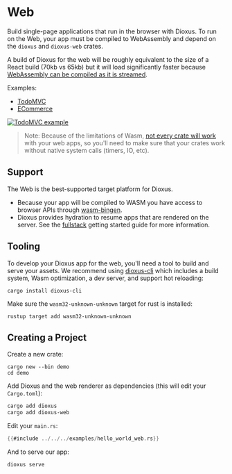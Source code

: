 # Web

Build single-page applications that run in the browser with Dioxus. To run on the Web, your app must be compiled to WebAssembly and depend on the `dioxus` and `dioxus-web` crates.

A build of Dioxus for the web will be roughly equivalent to the size of a React build (70kb vs 65kb) but it will load significantly faster because [WebAssembly can be compiled as it is streamed](https://hacks.mozilla.org/2018/01/making-webassembly-even-faster-firefoxs-new-streaming-and-tiering-compiler/).

Examples:

- [TodoMVC](https://github.com/DioxusLabs/example-projects/tree/master/todomvc)
- [ECommerce](https://github.com/DioxusLabs/example-projects/tree/master/ecommerce-site)

[![TodoMVC example](https://github.com/DioxusLabs/example-projects/raw/master/todomvc/example.png)](https://github.com/DioxusLabs/example-projects/blob/master/todomvc)

> Note: Because of the limitations of Wasm, [not every crate will work](https://rustwasm.github.io/docs/book/reference/which-crates-work-with-wasm.html) with your web apps, so you'll need to make sure that your crates work without native system calls (timers, IO, etc).

## Support

The Web is the best-supported target platform for Dioxus.

- Because your app will be compiled to WASM you have access to browser APIs through [wasm-bingen](https://rustwasm.github.io/docs/wasm-bindgen/introduction.html).
- Dioxus provides hydration to resume apps that are rendered on the server. See the [fullstack](fullstack.md) getting started guide for more information.

## Tooling

To develop your Dioxus app for the web, you'll need a tool to build and serve your assets. We recommend using [dioxus-cli](https://github.com/DioxusLabs/cli) which includes a build system, Wasm optimization, a dev server, and support hot reloading:

```shell
cargo install dioxus-cli
```

Make sure the `wasm32-unknown-unknown` target for rust is installed:

```shell
rustup target add wasm32-unknown-unknown
```

## Creating a Project

Create a new crate:

```shell
cargo new --bin demo
cd demo
```

Add Dioxus and the web renderer as dependencies (this will edit your `Cargo.toml`):

```bash
cargo add dioxus
cargo add dioxus-web
```

Edit your `main.rs`:

```rust
{{#include ../../../examples/hello_world_web.rs}}
```

And to serve our app:

```bash
dioxus serve
```
